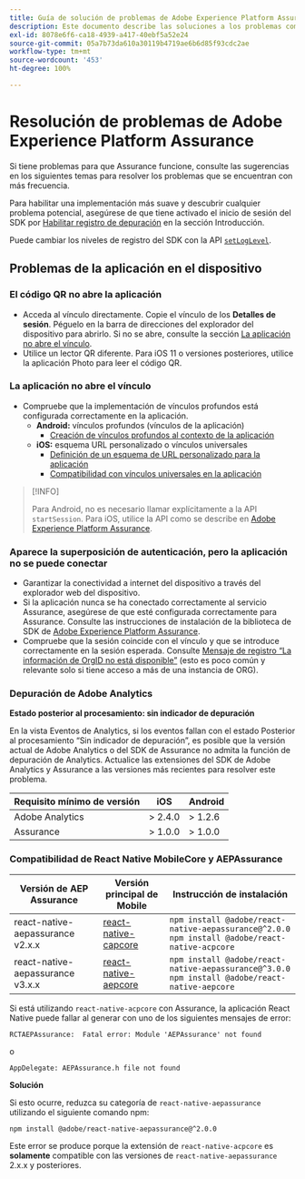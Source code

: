 ```yaml
---
title: Guía de solución de problemas de Adobe Experience Platform Assurance
description: Este documento describe las soluciones a los problemas comunes que se producen al utilizar Adobe Experience Platform Assurance.
exl-id: 8078e6f6-ca18-4939-a417-40ebf5a52e24
source-git-commit: 05a7b73da610a30119b4719ae6b6d85f93cdc2ae
workflow-type: tm+mt
source-wordcount: '453'
ht-degree: 100%

---
```


# Resolución de problemas de Adobe Experience Platform Assurance

Si tiene problemas para que Assurance funcione, consulte las sugerencias en los siguientes temas para resolver los problemas que se encuentran con más frecuencia.

Para habilitar una implementación más suave y descubrir cualquier problema potencial, asegúrese de que tiene activado el inicio de sesión del SDK por [Habilitar registro de depuración](https://developer.adobe.com/client-sdks/documentation/getting-started/enable-debug-logging/) en la sección Introducción.

Puede cambiar los niveles de registro del SDK con la API [`setLogLevel`](https://developer.adobe.com/client-sdks/documentation/mobile-core/api-reference/#setloglevel).

## Problemas de la aplicación en el dispositivo

### El código QR no abre la aplicación

* Acceda al vínculo directamente. Copie el vínculo de los **Detalles de sesión**. Péguelo en la barra de direcciones del explorador del dispositivo para abrirlo. Si no se abre, consulte la sección [La aplicación no abre el vínculo](#app-does-not-open-link).
* Utilice un lector QR diferente. Para iOS 11 o versiones posteriores, utilice la aplicación Photo para leer el código QR.

### La aplicación no abre el vínculo

* Compruebe que la implementación de vínculos profundos está configurada correctamente en la aplicación.
   * **Android:** vínculos profundos (vínculos de la aplicación)
      * [Creación de vínculos profundos al contexto de la aplicación](https://developer.android.com/training/app-links/deep-linking)
   * **iOS:** esquema URL personalizado o vínculos universales
      * [Definición de un esquema de URL personalizado para la aplicación](https://developer.apple.com/documentation/uikit/inter-process_communication/allowing_apps_and_websites_to_link_to_your_content/defining_a_custom_url_scheme_for_your_app)
      * [Compatibilidad con vínculos universales en la aplicación](https://developer.apple.com/documentation/uikit/inter-process_communication/allowing_apps_and_websites_to_link_to_your_content/supporting_universal_links_in_your_app)

>[!INFO]
>
>Para Android, no es necesario llamar explícitamente a la API `startSession`. Para iOS, utilice la API como se describe en [Adobe Experience Platform Assurance](https://developer.adobe.com/client-sdks/documentation/platform-assurance-sdk/#register-aepassurance-with-mobile-core).

### Aparece la superposición de autenticación, pero la aplicación no se puede conectar

* Garantizar la conectividad a internet del dispositivo a través del explorador web del dispositivo.
* Si la aplicación nunca se ha conectado correctamente al servicio Assurance, asegúrese de que esté configurada correctamente para Assurance. Consulte las instrucciones de instalación de la biblioteca de SDK de [Adobe Experience Platform Assurance](./tutorials/implement-assurance.md).
* Compruebe que la sesión coincide con el vínculo y que se introduce correctamente en la sesión esperada. Consulte [Mensaje de registro “La información de OrgID no está disponible”](https://developer.adobe.com/client-sdks/documentation/platform-assurance-sdk/common-issues/#orgid-information-is-not-available) (esto es poco común y relevante solo si tiene acceso a más de una instancia de ORG).

### Depuración de Adobe Analytics

**Estado posterior al procesamiento: sin indicador de depuración**

En la vista Eventos de Analytics, si los eventos fallan con el estado Posterior al procesamiento “Sin indicador de depuración”, es posible que la versión actual de Adobe Analytics o del SDK de Assurance no admita la función de depuración de Analytics.
Actualice las extensiones del SDK de Adobe Analytics y Assurance a las versiones más recientes para resolver este problema.

| Requisito mínimo de versión | iOS | Android |
| --------------------------- | --- | ------- |
| Adobe Analytics | > 2.4.0 | > 1.2.6 |
| Assurance | > 1.0.0 | > 1.0.0 |

### Compatibilidad de React Native MobileCore y AEPAssurance

| Versión de AEP Assurance | Versión principal de Mobile | Instrucción de instalación |
| --------------------- | ------------------- | ------------------- |
| react-native-aepassurance v2.x.x | [react-native-capcore](https://www.npmjs.com/package/@adobe/react-native-acpcore) | `npm install @adobe/react-native-aepassurance@^2.0.0` <br/>`npm install @adobe/react-native-acpcore` |
| react-native-aepassurance v3.x.x | [react-native-aepcore](https://www.npmjs.com/package/@adobe/react-native-aepcore) | `npm install @adobe/react-native-aepassurance@^3.0.0` <br/>`npm install @adobe/react-native-aepcore` |

Si está utilizando `react-native-acpcore` con Assurance, la aplicación React Native puede fallar al generar con uno de los siguientes mensajes de error:

```
RCTAEPAssurance:  Fatal error: Module 'AEPAssurance' not found
```

o

```
AppDelegate: AEPAssurance.h file not found
```

**Solución**

Si esto ocurre, reduzca su categoría de `react-native-aepassurance` utilizando el siguiente comando npm:

```shell
npm install @adobe/react-native-aepassurance@^2.0.0
```

Este error se produce porque la extensión de `react-native-acpcore` es **solamente** compatible con las versiones de `react-native-aepassurance` 2.x.x y posteriores.

